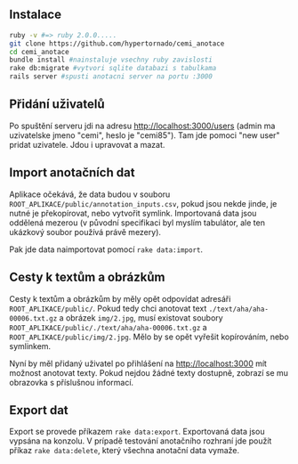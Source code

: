 ## Instalace

```bash
ruby -v #=> ruby 2.0.0.....
git clone https://github.com/hypertornado/cemi_anotace
cd cemi_anotace
bundle install #nainstaluje vsechny ruby zavislosti
rake db:migrate #vytvori sqlite databazi s tabulkama
rails server #spusti anotacni server na portu :3000
```

## Přidání uživatelů

Po spuštění serveru jdi na adresu <http://localhost:3000/users> (admin ma uzivatelske jmeno "cemi", heslo je "cemi85"). Tam jde pomoci "new user" pridat uzivatele. Jdou i upravovat a mazat.

## Import anotačních dat

Aplikace očekává, že data budou v souboru ```ROOT_APLIKACE/public/annotation_inputs.csv```, pokud jsou nekde jinde, je nutné je překopírovat, nebo vytvořit symlink. Importovaná data jsou oddělená mezerou (v původní specifikaci byl myslím tabulátor, ale ten ukázkový soubor používá právě mezery).

Pak jde data naimportovat pomocí ```rake data:import```.

## Cesty k textům a obrázkům

Cesty k textům a obrázkům by měly opět odpovídat adresáři ```ROOT_APLIKACE/public/```. Pokud tedy chci anotovat text ```./text/aha/aha-00006.txt.gz``` a obrázek ```img/2.jpg```, musí existovat soubory ```ROOT_APLIKACE/public/./text/aha/aha-00006.txt.gz``` a ```ROOT_APLIKACE/public/img/2.jpg```. Mělo by se opět vyřešit kopírováním, nebo symlinkem.

Nyní by měl přidaný uživatel po přihlášení na <http://localhost:3000> mít možnost anotovat texty. Pokud nejdou žádné texty dostupně, zobrazí se mu obrazovka s příslušnou informací.

## Export dat

Export se provede příkazem ```rake data:export```. Exportovaná data jsou vypsána na konzolu. V prípadě testování anotačního rozhraní jde použít příkaz ```rake data:delete```, který všechna anotační data vymaže.




